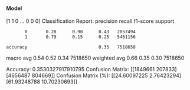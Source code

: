 #### Model
[1 1 0 ... 0 0 0]
Classification Report:
              precision    recall  f1-score   support

           0       0.28      0.90      0.43   2057494
           1       0.79      0.15      0.25   5461156

    accuracy                           0.35   7518650
   macro avg       0.54      0.52      0.34   7518650
weighted avg       0.66      0.35      0.30   7518650

Accuracy: 0.3530327917910795
Confusion Matrix:
[[1849661  207833]
 [4656487  804669]]
Confusion Matrix (%):
[[24.60097225  2.76423294]
 [61.93248788 10.70230693]]

